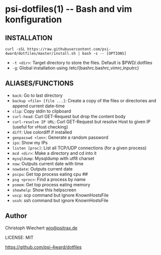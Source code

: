 psi-dotfiles(1) -- Bash and vim konfiguration
=============================================

## INSTALLATION
`curl -sSL https://raw.githubusercontent.com/psi-4ward/dotfiles/master/install.sh | bash -s -- [OPTIONS]`

* `-t <dir>`:
  Target directory to store the files. Default is $PWD/.dotfiles
* `-g`: Global installation using /etc/{bashrc.bashrc,vimrc,inputrc}


## ALIASES/FUNCTIONS

* `back`:
  Go to last directory
* `backup <file> [file ...]`:
  Create a copy of the files or directories and append current date-time
* `clip`:
  Copy stdin to clipboard
* `curl-head`:
  Curl GET-Request but drop the content body
* `curl-resolve IP URL`:
  Curl GET-Request but resolve Host to given IP (useful for vHost checking)
* `diff`:
  Use colordiff if installed
* `genpasswd <len>`:
  Generate a random password
* `ips`:
  Show my IPs
* `listen [proc]`:
  List all TCP/UDP connections (for a given process)
* `mcd <dir>`:
  Make a directory and cd into it
* `mysqldump`:
  Mysqldump with utf8 charset
* `now`:
  Outputs current date with time
* `nowdate`:
  Outputs current date
* `pscpu`:
  Get top process eating cpu ##
* `psg <proc>`:
  Find a process by name
* `psmem`:
  Get top process eating memory
* `showhelp`:
  Show this helpscreen
* `uscp`:
  scp command but ignore KnownHostsFile
* `ussh`:
  ssh command but ignore KnownHostsFile


## Author
Christoph Wiechert <wio@psitrax.de>

LICENSE: MIT

https://github.com/psi-4ward/dotfiles
